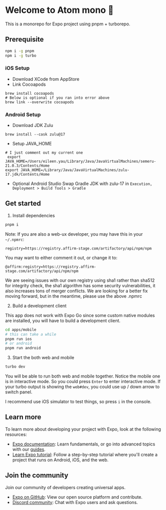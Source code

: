 # Welcome to Atom mono 👋

This is a monorepo for Expo project using pnpm + turborepo.

## Prerequisite

```bash
npm i -g pnpm
npm i -g turbo
```

### iOS Setup

- Download XCode from AppStore
- Link Cocoapods

```
brew install cocoapods
# Below is optional if you ran into error above
brew link --overwrite cocoapods
```

### Android Setup

- Download JDK Zulu

```
brew install --cask zulu@17
```

- Setup JAVA_HOME

```
# I just comment out my current one
 export JAVA_HOME=/Users/eileen.yau/Library/Java/JavaVirtualMachines/semeru-21.0.3/Contents/Home
export JAVA_HOME=/Library/Java/JavaVirtualMachines/zulu-17.jdk/Contents/Home
```

- Optional Android Studio
  Swap Gradle JDK with zulu-17 in `Execution, Deployment > Build Tools > Gradle`

## Get started

1. Install dependencies

```bash
pnpm i
```

Note: If you are also a web-ux developer, you may have this in your `~/.npmrc`:

```npmrc
registry=https://registry.affirm-stage.com/artifactory/api/npm/npm
```

You may want to either comment it out, or change it to:

```npmrc
@affirm:registry=https://registry.affirm-stage.com/artifactory/api/npm/npm
```

We are seeing issues with our own registry using sha1 rather than sha512 for integrity check,
the sha1 algorithm has some security vulnerabilities, it also increases tons of merger conflicts.
We are looking for a better fix moving forward, but in the meantime, please use the above .npmrc

2. Build a development client

This app does not work with Expo Go since some custom native modules are
installed, you will have to build a development client.

```bash
cd apps/mobile
# this can take a while
pnpm run ios
# or android
pnpm run android
```

3. Start the both web and mobile

```bash
turbo dev
```

You will be able to run both web and mobile together. Notice the mobile one
is in interactive mode. So you could press `Enter` to enter interactive mode.
If your turbo output is showing the `web#dev`, you could use up / down arrow to
switch panel.

I recommend use iOS simulator to test things, so press `i` in the console.

## Learn more

To learn more about developing your project with Expo, look at the following resources:

- [Expo documentation](https://docs.expo.dev/): Learn fundamentals, or go into advanced topics with our [guides](https://docs.expo.dev/guides).
- [Learn Expo tutorial](https://docs.expo.dev/tutorial/introduction/): Follow a step-by-step tutorial where you'll create a project that runs on Android, iOS, and the web.

## Join the community

Join our community of developers creating universal apps.

- [Expo on GitHub](https://github.com/expo/expo): View our open source platform and contribute.
- [Discord community](https://chat.expo.dev): Chat with Expo users and ask questions.
